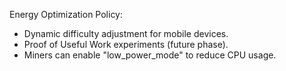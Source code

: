Energy Optimization Policy:
- Dynamic difficulty adjustment for mobile devices.
- Proof of Useful Work experiments (future phase).
- Miners can enable "low_power_mode" to reduce CPU usage.
